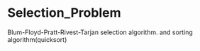 # Selection_Problem
Blum-Floyd-Pratt-Rivest-Tarjan selection algorithm. and sorting algorithm(quicksort)
